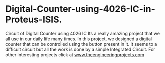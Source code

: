 # Digital-Counter-using-4026-IC-in-Proteus-ISIS.
Circuit of Digital Counter using 4026 IC 
Its a really amazing project that we all use in our daily life many times. In this project, we designed a digital counter that can be controlled using the button present in it. It seems to a difficult circuit but all the work is done by a simple Integrated Circuit. For other interesting projects click at www.theengineeringprojects.com
